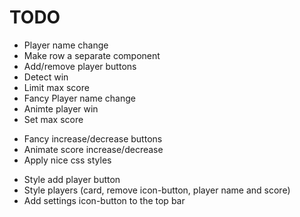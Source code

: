 # TODO

+ Player name change
+ Make row a separate component
+ Add/remove player buttons
+ Detect win
+ Limit max score
+ Fancy Player name change
+ Animte player win
+ Set max score
- Fancy increase/decrease buttons
- Animate score increase/decrease
- Apply nice css styles

+ Style add player button
+ Style players (card, remove icon-button, player name and score)
+ Add settings icon-button to the top bar
